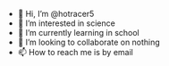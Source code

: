 - 👋 Hi, I’m @hotracer5
- 👀 I’m interested in science
- 🌱 I’m currently learning in school
- 💞️ I’m looking to collaborate on nothing
- 📫 How to reach me is by email

<!---
hotracer5/hotracer5 is a ✨ special ✨ repository because its `README.md` (this file) appears on your GitHub profile.
You can click the Preview link to take a look at your changes.
--->
